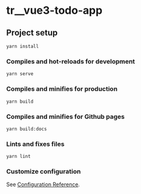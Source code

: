 # tr__vue3-todo-app

## Project setup
```
yarn install
```

### Compiles and hot-reloads for development
```
yarn serve
```

### Compiles and minifies for production
```
yarn build
```

### Compiles and minifies for Github pages
```
yarn build:docs
```

### Lints and fixes files
```
yarn lint
```

### Customize configuration
See [Configuration Reference](https://cli.vuejs.org/config/).
